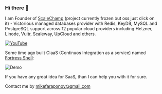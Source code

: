 ### Hi there 👋

I am Founder of [ScaleChamp](https://github.com/scalechamp) (project currently frozen but oss just click on it) - Victorious managed databases provider with Redis, KeyDB, MySQL and PostgreSQL support across 12 popular cloud providers including Hetzner, Linode, Vultr, Scaleway, UpCloud and others.

[![YouTube](http://img.youtube.com/vi/eN8nYMaunsU/0.jpg)](http://www.youtube.com/watch?v=eN8nYMaunsU "Demo")

Some time ago built CIaaS (Continuos Integration as a service) named [Fortress Shell](https://github.com/fortress-shell/fortress-shell):

![Demo](https://raw.github.com/fortress-shell/fortress-shell/master/demo.gif)

If you have any great idea for SaaS, than I can help you with it for sure.

Contact me by mikefaraponov@gmail.com
